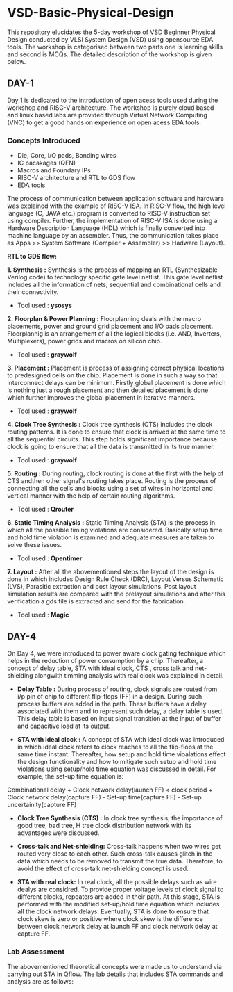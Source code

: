 # VSD-Basic-Physical-Design
This repository elucidates the 5-day workshop of VSD Beginner Physical Design conducted by VLSI System Design (VSD) using opensource EDA tools. The workshop is categorised between two parts one is learning skills and second is MCQs. The detailed description of the workshop is given below. 

## DAY-1
Day 1 is dedicated to the introduction of open acess tools used during the workshop and RISC-V architecture. The workshop is purely cloud based and linux based labs are provided through Virtual Network Computing (VNC) to get a good hands on experience on open acess EDA tools.

### Concepts Introduced
- Die, Core, I/O pads, Bonding wires
- IC pacakages (QFN)
- Macros and Foundary IPs
- RISC-V architecture and RTL to GDS flow
- EDA tools
 
The process of communication between application software and hardware was explained with the example of RISC-V ISA. In RISC-V flow, the high level language (C, JAVA etc.) program is converted to RISC-V instruction set using compiler. Further, the implementation of RISC-V ISA is done using a Hardware Description Language (HDL) which is finally converted into machine language by an assembler. Thus, the communication takes place as Apps >> System Software (Compiler + Assembler) >> Hadware (Layout).

**RTL to GDS flow:**

**1. Synthesis :** Synthesis is the process of mapping an RTL (Synthesizable Verilog code) to technology specific gate level netlist. This gate level netlist includes all the information of nets, sequential and combinational cells and their connectivity.  
- Tool used : **ysosys**

**2. Floorplan & Power Planning :** Floorplanning deals with the macro placements, power and ground grid placement and I/O pads placement. Floorplannig is an arrangement of all the logical blocks (i.e. AND, Inverters, Multiplexers), power grids and macros on silicon chip.
- Tool used : **graywolf**

**3. Placement :** Placement is process of assigning correct physical locations to predesigned cells on the chip. Placement is done in such a way so that interconnect delays can be minimum. Firstly global placement is done which is nothing just a rough placement and then detailed placement is done which further improves the global placement in iterative manners.
- Tool used : **graywolf**

**4. Clock Tree Synthesis :** Clock tree synthesis (CTS) includes the clock routing patterns. It is done to ensure that clock is arrived at the same time to all the sequential circuits. This step holds significant importance because clock is going to ensure that all the data is transmitted in its true manner.
- Tool used : **graywolf**

**5. Routing :** During routing, clock routing is done at the first with the help of CTS andthen other signal's routing takes place. Routing is the process of connecting all the cells and blocks using a set of wires in horizontal and vertical manner with the help of certain routing algorithms.
- Tool used : **Qrouter**

**6. Static Timing Analysis :** Static Timing Analysis (STA) is the process in which all the possible timing violations are considered. Basically setup time and hold time violation is examined and adequate measures are taken to solve these issues.
- Tool used : **Opentimer**

**7. Layout :** After all the abovementioned steps the layout of the design is done in which includes Design Rule Check (DRC), Layout Versus Schematic (LVS), Parasitic extraction and post layout simulations. Post layout simulation results are compared with the prelayout simulations and after this verification a gds file is extracted and send for the fabrication.
- Tool used : **Magic**

## DAY-4
On Day 4, we were introduced to power aware clock gating technique which helps in the reduction of power consumption by a chip. Thereafter, a concept of delay table, STA with ideal clock, CTS , cross talk and net-shielding alongwith timming analysis with real clock was explained in detail.

- **Delay Table :** 
During process of routing, clock signals are routed from i/p pin of chip to different flip-flops (FF) in a design. During such process buffers are added in the path. These buffers have a delay associated with them and to represent such delay, a delay table is used. This delay table is based on input signal transition at the input of buffer and capacitive load at its output.

- **STA with ideal clock :** 
A concept of STA with ideal clock was introduced in which ideal clock refers to clock reaches to all the flip-flops at the same time instant. Thereafter, how setup and hold time vioalations effect the design functionality and how to mitigate such setup and hold time violations using setup/hold time equation was discussed in detail. For example, the set-up time equation is:

Combinational delay + Clock network delay(launch FF) < clock period + Clock network delay(capture FF) - Set-up time(capture FF) - Set-up uncertainity(capture FF)

- **Clock Tree Synthesis (CTS) :** 
In clock tree synthesis, the importance of good tree, bad tree, H tree clock distribution network with its advantages were discussed.

- **Cross-talk and Net-shielding:** 
Cross-talk happens when two wires get routed very close to each other. Such cross-talk causes glitch in the data which needs to be removed to transmit the true data. Therefore, to avoid the effect of cross-talk net-shielding concept is used.

- **STA with real clock:**
In real clock, all the possible delays such as wire dealys are considred. To provide proper voltage levels of clock signal to different blocks, repeaters are added in their path. At this stage, STA is performed with the modified set-up/hold time equation which includes all the clock network delays. Eventually, STA is done to ensure that clock skew is zero or positive where clock skew is the difference between clock network delay at launch FF and clock network delay at capture FF.

### Lab Assessment
The abovementioned theoretical concepts were made us to understand via carrying out STA in Qflow. The lab details that includes STA commands and analysis are as follows:













